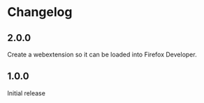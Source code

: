 # Changelog

## 2.0.0

Create a webextension so it can be loaded into Firefox Developer.

## 1.0.0

Initial release
